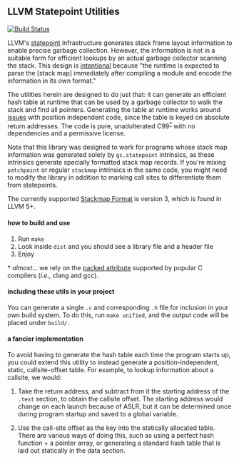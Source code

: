 ## LLVM Statepoint Utilities

[![Build Status](https://travis-ci.org/kavon/llvm-statepoint-utils.svg?branch=master)](https://travis-ci.org/kavon/llvm-statepoint-utils)

LLVM's [statepoint](http://llvm.org/docs/Statepoints.html)  infrastructure generates stack frame layout information to enable
precise garbage collection.
However, the information is not in a suitable form for
efficient lookups by an actual garbage collector scanning the stack.
This design is [intentional](http://llvm.org/docs/StackMaps.html#stack-map-format) because
"the runtime is expected to parse the [stack map] immediately after compiling a module and
encode the information in its own format."

The utilities herein are designed to do just that: it can generate an efficient hash table at runtime that can be used by a garbage collector to walk the stack and find all pointers.
Generating the table at runtime works around [issues](https://en.wikipedia.org/wiki/Address_space_layout_randomization) with position independent code, since the table is keyed on absolute return addresses.
The code is pure, unadulterated C99<sup>[*](#caveat)</sup> with no dependencies and a permissive license.

Note that this library was designed to work for programs whose stack map information was generated solely by ``gc.statepoint`` intrinsics, as these intrinsics generate specially formatted stack map records. If you're mixing ``patchpoint`` or regular ``stackmap`` intrinsics in the same code, you might need to modify the library in addition to marking call sites to differentiate them from statepoints.

The currently supported [Stackmap Format](http://llvm.org/docs/StackMaps.html#stack-map-format) is version 3, which is found in LLVM 5+.

#### how to build and use

1. Run ``make``
2. Look inside ``dist`` and you should see a library file and a header file
3. Enjoy

<a name="caveat">\*</a> *almost*... we rely on the [packed attribute](https://gcc.gnu.org/onlinedocs/gcc/Common-Type-Attributes.html#Common-Type-Attributes)
 supported by popular C compilers (*i.e.,* clang and gcc).

#### including these utils in your project

You can generate a single `.c` and corresponding `.h` file for inclusion in your own
build system. To do this, run `make unified`, and the output code will be placed under `build/`.

#### a fancier implementation

To avoid having to generate the hash table each time the program starts up, you could extend
this utility to instead generate a position-independent, static, callsite-offset table.
For example, to lookup information about a callsite, we would:

1.  Take the return address, and subtract from it the starting address of the `.text` section,
    to obtain the callsite offset.
    The starting address would change on each launch because of ASLR,
    but it can be determined once during program startup and saved to a global variable.

2.  Use the call-site offset as the key into the statically allocated table. There are
    various ways of doing this, such as using a perfect hash function + a pointer array,
    or generating a standard hash table that is laid out statically in the data section.
